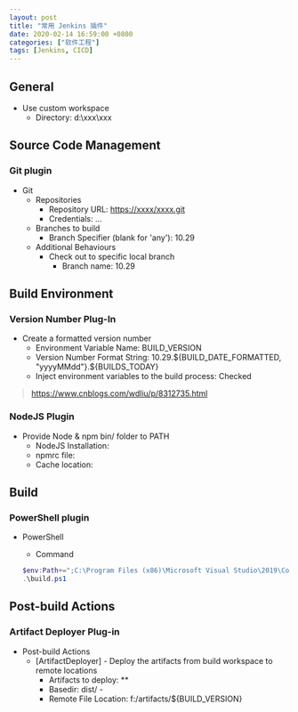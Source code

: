 ```yaml
---
layout: post
title: "常用 Jenkins 插件"
date: 2020-02-14 16:59:00 +0800
categories: ["软件工程"]
tags: [Jenkins, CICD]
---
```


## General

- Use custom workspace
  - Directory: d:\xxx\xxx

## Source Code Management

### Git plugin

- Git
  - Repositories
    - Repository URL: <https://xxxx/xxxx.git>
    - Credentials: ...
  - Branches to build
    - Branch Specifier (blank for 'any'): 10.29
  - Additional Behaviours
    - Check out to specific local branch
      - Branch name: 10.29

## Build Environment

### Version Number Plug-In

- Create a formatted version number
  - Environment Variable Name: BUILD_VERSION
  - Version Number Format String: 10.29.${BUILD_DATE_FORMATTED, "yyyyMMdd"}.${BUILDS_TODAY}
  - Inject environment variables to the build process: Checked

> <https://www.cnblogs.com/wdliu/p/8312735.html>

### NodeJS Plugin

- Provide Node & npm bin/ folder to PATH
  - NodeJS Installation:
  - npmrc file:
  - Cache location:

## Build

### PowerShell plugin

- PowerShell
  - Command

  ```powershell
  $env:Path+=";C:\Program Files (x86)\Microsoft Visual Studio\2019\Community\MSBuild\Current\Bin"
  .\build.ps1
  ```

## Post-build Actions

### Artifact Deployer Plug-in

- Post-build Actions
  - [ArtifactDeployer] - Deploy the artifacts from build workspace to remote locations
    - Artifacts to deploy: \*\*
    - Basedir: dist/ -
    - Remote File Location: f:/artifacts/\${BUILD_VERSION}
